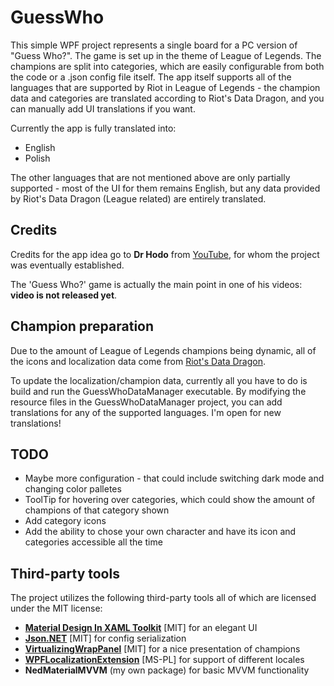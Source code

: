 ﻿# GuessWho

This simple WPF project represents a single board for a PC version of "Guess Who?". The game is set up in the theme of League of Legends.
The champions are split into categories, which are easily configurable from both the code or a .json config file itself.
The app itself supports all of the languages that are supported by Riot in League of Legends - the champion data and categories are translated according to Riot's Data Dragon, and you can manually add UI translations if you want.

Currently the app is fully translated into:
- English
- Polish

The other languages that are not mentioned above are only partially supported - most of the UI for them remains English, but any data provided by Riot's Data Dragon (League related) are entirely translated.


## Credits

Credits for the app idea go to **Dr Hodo** from [YouTube](https://www.youtube.com/channel/UCSBeTmftfh52x7G2eMu_dRA), for whom the project was eventually established.

The 'Guess Who?' game is actually the main point in one of his videos: **video is not released yet**.

## Champion preparation

Due to the amount of League of Legends champions being dynamic, all of the icons and localization data come from [Riot's Data Dragon](https://developer.riotgames.com/docs/lol).

To update the localization/champion data, currently all you have to do is build and run the GuessWhoDataManager executable.
By modifying the resource files in the GuessWhoDataManager project, you can add translations for any of the supported languages.
I'm open for new translations!

## TODO

- Maybe more configuration - that could include switching dark mode and changing color palletes
- ToolTip for hovering over categories, which could show the amount of champions of that category shown
- Add category icons
- Add the ability to chose your own character and have its icon and categories accessible all the time

## Third-party tools

The project utilizes the following third-party tools all of which are licensed under the MIT license:

- [**Material Design In XAML Toolkit**](https://github.com/MaterialDesignInXAML/MaterialDesignInXamlToolkit) [MIT] for an elegant UI
- [**Json.NET**](https://github.com/JamesNK/Newtonsoft.Json) [MIT] for config serialization
- [**VirtualizingWrapPanel**](https://github.com/sbaeumlisberger/VirtualizingWrapPanel) [MIT] for a nice presentation of champions
- [**WPFLocalizationExtension**](https://github.com/XAMLMarkupExtensions/WPFLocalizationExtension/) [MS-PL] for support of different locales
- **NedMaterialMVVM** (my own package) for basic MVVM functionality
